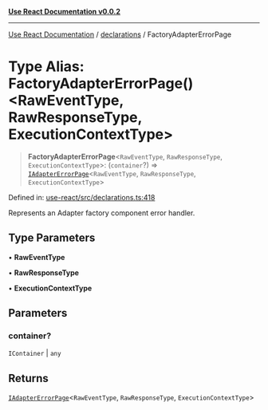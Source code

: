 [**Use React Documentation v0.0.2**](../../README.md)

***

[Use React Documentation](../../modules.md) / [declarations](../README.md) / FactoryAdapterErrorPage

# Type Alias: FactoryAdapterErrorPage()\<RawEventType, RawResponseType, ExecutionContextType\>

> **FactoryAdapterErrorPage**\<`RawEventType`, `RawResponseType`, `ExecutionContextType`\>: (`container`?) => [`IAdapterErrorPage`](../interfaces/IAdapterErrorPage.md)\<`RawEventType`, `RawResponseType`, `ExecutionContextType`\>

Defined in: [use-react/src/declarations.ts:418](https://github.com/stonemjs/use-react/blob/0635de04acc6b3a5c28dcf07d1e12a39a8b5e0b9/src/declarations.ts#L418)

Represents an Adapter factory component error handler.

## Type Parameters

• **RawEventType**

• **RawResponseType**

• **ExecutionContextType**

## Parameters

### container?

`IContainer` | `any`

## Returns

[`IAdapterErrorPage`](../interfaces/IAdapterErrorPage.md)\<`RawEventType`, `RawResponseType`, `ExecutionContextType`\>
